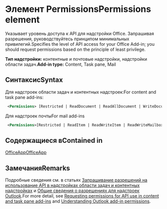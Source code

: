 # <a name="permissions-element"></a><span data-ttu-id="f37a3-101">Элемент Permissions</span><span class="sxs-lookup"><span data-stu-id="f37a3-101">Permissions element</span></span>

<span data-ttu-id="f37a3-102">Указывает уровень доступа к API для надстройки Office. Запрашивая разрешения, руководствуйтесь принципом минимальных привилегий.</span><span class="sxs-lookup"><span data-stu-id="f37a3-102">Specifies the level of API access for your Office Add-in; you should request permissions based on the principle of least privilege.</span></span>

<span data-ttu-id="f37a3-103">**Тип надстройки:** контентные и почтовые надстройки, надстройки области задач.</span><span class="sxs-lookup"><span data-stu-id="f37a3-103">**Add-in type:** Content, Task pane, Mail</span></span>

## <a name="syntax"></a><span data-ttu-id="f37a3-104">Синтаксис</span><span class="sxs-lookup"><span data-stu-id="f37a3-104">Syntax</span></span>

<span data-ttu-id="f37a3-105">Для надстроек области задач и контентных надстроек:</span><span class="sxs-lookup"><span data-stu-id="f37a3-105">For content and task pane add-ins:</span></span>

```XML
 <Permissions> [Restricted | ReadDocument | ReadAllDocument | WriteDocument | ReadWriteDocument]</Permissions>
```

<span data-ttu-id="f37a3-106">Для надстроек почты</span><span class="sxs-lookup"><span data-stu-id="f37a3-106">For mail add-ins</span></span>

```XML
 <Permissions>[Restricted | ReadItem | ReadWriteItem | ReadWriteMailbox]</Permissions>
```

## <a name="contained-in"></a><span data-ttu-id="f37a3-107">Содержащиеся в</span><span class="sxs-lookup"><span data-stu-id="f37a3-107">Contained in</span></span>

[<span data-ttu-id="f37a3-108">OfficeApp</span><span class="sxs-lookup"><span data-stu-id="f37a3-108">OfficeApp</span></span>](officeapp.md)

## <a name="remarks"></a><span data-ttu-id="f37a3-109">Замечания</span><span class="sxs-lookup"><span data-stu-id="f37a3-109">Remarks</span></span>

<span data-ttu-id="f37a3-110">Подробные сведения см. в статьях [Запрашивание разрешений на использование API в надстройках области задач и контентных надстройках](https://docs.microsoft.com/office/dev/add-ins/develop/requesting-permissions-for-api-use-in-content-and-task-pane-add-ins) и [Общие сведения о разрешениях для надстроек Outlook](https://docs.microsoft.com/outlook/add-ins/understanding-outlook-add-in-permissions).</span><span class="sxs-lookup"><span data-stu-id="f37a3-110">For more detail, see [Requesting permissions for API use in content and task pane add-ins](https://docs.microsoft.com/office/dev/add-ins/develop/requesting-permissions-for-api-use-in-content-and-task-pane-add-ins) and [Understanding Outlook add-in permissions](https://docs.microsoft.com/outlook/add-ins/understanding-outlook-add-in-permissions).</span></span>
